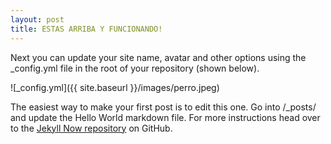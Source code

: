 ```yaml
---
layout: post
title: ESTAS ARRIBA Y FUNCIONANDO!
---
```


Next you can update your site name, avatar and other options using the _config.yml file in the root of your repository (shown below).

![_config.yml]({{ site.baseurl }}/images/perro.jpeg)

The easiest way to make your first post is to edit this one. Go into /_posts/ and update the Hello World markdown file. For more instructions head over to the [Jekyll Now repository](https://github.com/barryclark/jekyll-now) on GitHub.
